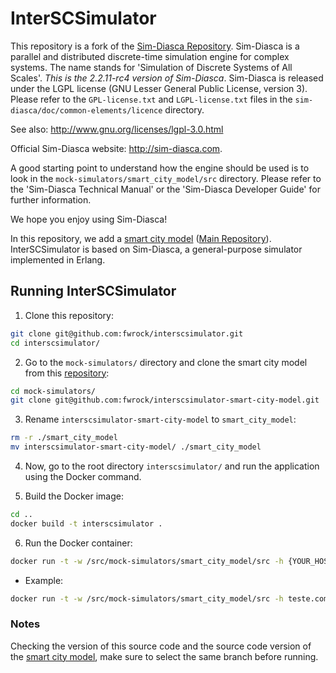 # InterSCSimulator

This repository is a fork of the [Sim-Diasca Repository](https://github.com/Olivier-Boudeville-EDF/Sim-Diasca). Sim-Diasca is a parallel and distributed discrete-time simulation engine for complex systems. The name stands for 'Simulation of Discrete Systems of All Scales'. *This is the 2.2.11-rc4 version of Sim-Diasca*. Sim-Diasca is released under the LGPL license (GNU Lesser General Public License, version 3). Please refer to the `GPL-license.txt` and `LGPL-license.txt` files in the `sim-diasca/doc/common-elements/licence` directory.

See also: http://www.gnu.org/licenses/lgpl-3.0.html

Official Sim-Diasca website: http://sim-diasca.com.

A good starting point to understand how the engine should be used is to look in the `mock-simulators/smart_city_model/src` directory. Please refer to the 'Sim-Diasca Technical Manual' or the 'Sim-Diasca Developer Guide' for further information.

We hope you enjoy using Sim-Diasca!

In this repository, we add a [smart city model](https://github.com/fwrock/interscsimulator-smart-city-model) ([Main Repository](https://github.com/ezambomsantana/smart_city_model)). InterSCSimulator is based on Sim-Diasca, a general-purpose simulator implemented in Erlang.

## Running InterSCSimulator ##
1. Clone this repository:
  ```bash
  git clone git@github.com:fwrock/interscsimulator.git
  cd interscsimulator/
  ```

2. Go to the `mock-simulators/` directory and clone the smart city model from this [repository](https://github.com/fwrock/interscsimulator-smart-city-model):

```bash
cd mock-simulators/
git clone git@github.com:fwrock/interscsimulator-smart-city-model.git
  ```

3. Rename `interscsimulator-smart-city-model` to `smart_city_model`:
```bash
rm -r ./smart_city_model
mv interscsimulator-smart-city-model/ ./smart_city_model
```

4. Now, go to the root directory `interscsimulator/` and run the application using the Docker command.

5. Build the Docker image:
```bash
cd ..
docker build -t interscsimulator .
```
6. Run the Docker container:

```bash
docker run -t -w /src/mock-simulators/smart_city_model/src -h {YOUR_HOSTNAME} -v {YOUR_VOLUME_OUTPUT_PATH}:/src/mock-simulators/smart_city_model/output -e USER=root -e CONFIG_PATH={YOUR_SCENARIO_CONFIG_PATH} interscsimulator
```

  - Example:
  ```bash
docker run -t -w /src/mock-simulators/smart_city_model/src -h teste.com -v /home/my_user/interscsimulator/output/base_scenario:/src/mock-simulators/smart_city_model/output -e USER=root -e CONFIG_PATH=/src/mock-simulators/smart_city_model/base_scenario/config.xml interscsimulator
```

### Notes

Checking the version of this source code and the source code version of the [smart city model](https://github.com/fwrock/interscsimulator-smart-city-model), make sure to select the same branch before running.
